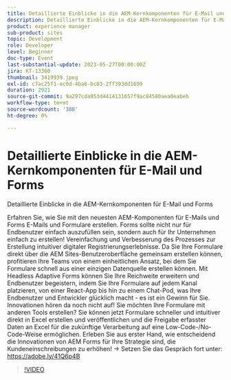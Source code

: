 ```yaml
---
title: Detaillierte Einblicke in die AEM-Kernkomponenten für E-Mail und Forms
description: Detaillierte Einblicke in die AEM-Kernkomponenten für E-Mail und FormulareErfahren Sie, wie Sie E-Mails und Formulare mit den neuesten AEM-Komponenten für E-Mails und Forms erstellen. Forms sollte nicht nur für Endbenutzer einfach auszufüllen sein, sondern auch für Ihr Unternehmen einfach zu erstellen! Vereinfachung und Verbesserung des Prozesses zur Erstellung intuitiver digitaler Registrierungserlebnisse. Da Sie Ihre Formulare direkt über die AEM Sites-Benutzeroberfläche gemeinsam erstellen können, profitieren Ihre Teams von einem einheitlichen Ansatz, bei dem Sie Formulare schnell aus einer einzigen Datenquelle erstellen können. Mit Headless Adaptive Forms können Sie Ihre Reichweite erweitern und Endbenutzer begeistern, indem Sie Ihre Formulare auf jedem Kanal platzieren, von einer React-App bis hin zu einem Chat-Pod, was Ihre Endbenutzer und Entwickler glücklich macht - es ist ein Gewinn für Sie. Innovationen hören da noch nicht auf! Sie möchten Ihre Formulare mit anderen Tools erstellen? Sie können jetzt Formulare schneller und intuitiver direkt in Excel erstellen und veröffentlichen und die Freigabe erfasster Daten an Excel für die zukünftige Verarbeitung auf eine Low-Code-/No-Code-Weise ermöglichen. Erleben Sie aus erster Hand, wie entscheidend die Innovationen von AEM Forms für Ihre Strategie sind, die Kundeneinschreibungen zu erhöhen!
product: experience manager
sub-product: sites
topic: Development
role: Developer
level: Beginner
doc-type: Event
last-substantial-update: 2023-05-27T00:00:00Z
jira: KT-13360
thumbnail: 3419939.jpeg
exl-id: c7ac25f1-ec0d-4ba6-bc03-2ff393dd1699
duration: 2921
source-git-commit: 9a297cda953d4414131657f9ac84580aea0eabeb
workflow-type: tm+mt
source-wordcount: '388'
ht-degree: 0%

---
```


# Detaillierte Einblicke in die AEM-Kernkomponenten für E-Mail und Forms

Detaillierte Einblicke in die AEM-Kernkomponenten für E-Mail und Forms

Erfahren Sie, wie Sie mit den neuesten AEM-Komponenten für E-Mails und Forms E-Mails und Formulare erstellen. Forms sollte nicht nur für Endbenutzer einfach auszufüllen sein, sondern auch für Ihr Unternehmen einfach zu erstellen! Vereinfachung und Verbesserung des Prozesses zur Erstellung intuitiver digitaler Registrierungserlebnisse. Da Sie Ihre Formulare direkt über die AEM Sites-Benutzeroberfläche gemeinsam erstellen können, profitieren Ihre Teams von einem einheitlichen Ansatz, bei dem Sie Formulare schnell aus einer einzigen Datenquelle erstellen können. Mit Headless Adaptive Forms können Sie Ihre Reichweite erweitern und Endbenutzer begeistern, indem Sie Ihre Formulare auf jedem Kanal platzieren, von einer React-App bis hin zu einem Chat-Pod, was Ihre Endbenutzer und Entwickler glücklich macht - es ist ein Gewinn für Sie. Innovationen hören da noch nicht auf! Sie möchten Ihre Formulare mit anderen Tools erstellen? Sie können jetzt Formulare schneller und intuitiver direkt in Excel erstellen und veröffentlichen und die Freigabe erfasster Daten an Excel für die zukünftige Verarbeitung auf eine Low-Code-/No-Code-Weise ermöglichen. Erleben Sie aus erster Hand, wie entscheidend die Innovationen von AEM Forms für Ihre Strategie sind, die Kundeneinschreibungen zu erhöhen! → Setzen Sie das Gespräch fort unter: https://adobe.ly/41Q6p4B

>[!VIDEO](https://video.tv.adobe.com/v/3419939/?learn=on)
